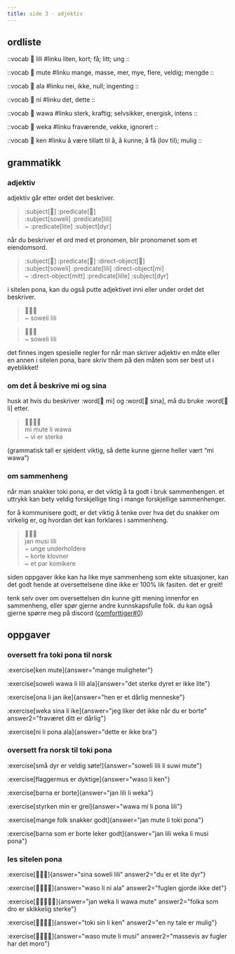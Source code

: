 ```yaml
---
title: side 3 - adjektiv 
---
```


## ordliste

::vocab
󱤨 lili
#linku
liten, kort; få; litt; ung
::

::vocab
󱤼 mute
#linku
mange, masse, mer, mye, flere, veldig; mengde
::

::vocab
󱤂 ala
#linku
nei, ikke, null; ingenting
::

::vocab
󱥁 ni
#linku
det, dette
::

::vocab
󱥵 wawa
#linku
sterk, kraftig; selvsikker, energisk, intens
::

::vocab
󱥶 weka
#linku
fraværende, vekke, ignorert
::

::vocab
󱤘 ken
#linku
å være tillatt til å, å kunne, å få (lov til); mulig
::

## grammatikk
### adjektiv

adjektiv går etter ordet det beskriver.

> :subject[󱥢] :predicate[󱤨] \
> :subject[soweli] :predicate[lili] \
> ~ :predicate[lite] :subject[dyr]

 når du beskriver et ord med et pronomen, blir pronomenet som et eiendomsord. 

> :subject[󱥢] :predicate[󱤨] :direct-object[󱤴] \
> :subject[soweli] :predicate[lili] :direct-object[mi] \
> ~ :direct-object[mitt] :predicate[lille] :subject[dyr]

i sitelen pona, kan du også putte adjektivet inni eller under ordet det beskriver.

> 󱥢󱦖󱤨 \
> ~ soweli lili

> 󱥢󱦕󱤨 \
> ~ soweli lili

det finnes ingen spesielle regler for når man skriver adjektiv en måte eller en annen i sitelen pona, bare skriv them på den måten som ser best ut i øyeblikket!

### om det å beskrive mi og sina

husk at hvis du beskriver :word[󱤴 mi] og :word[󱥞 sina], må du bruke :word[󱤧 li] etter.

> 󱤴󱤼󱤧󱥵 \
> mi mute li wawa \
> ~ vi er sterke

(grammatisk tall er sjeldent viktig, så dette kunne gjerne heller vært “mi wawa”)

### om sammenheng

når man snakker toki pona, er det viktig å ta godt i bruk sammenhengen. et uttrykk kan bety veldig forskjellige ting i mange forskjellige sammenhenger.

for å kommunisere godt, er det viktig å tenke over hva det du snakker om virkelig er, og hvordan det kan forklares i sammenheng.

> 󱤑󱤻󱤨 \
> jan musi lili \
> ~ unge underholdere \
> ~ korte klovner \
> ~ et par komikere

siden oppgaver ikke kan ha like mye sammenheng som ekte situasjoner, kan det godt hende at oversettelsene dine ikke er 100% lik fasiten. det er greit!

tenk selv over om oversettelsen din kunne gitt mening innenfor en sammenheng, eller spør gjerne andre kunnskapsfulle folk. du kan også gjerne spørre meg på discord ([comforttiger#0](https://discord.com/users/152843864342790145))

## oppgaver
### oversett fra toki pona til norsk
:exercise[ken mute]{answer="mange muligheter"}

:exercise[soweli wawa li lili ala]{answer="det sterke dyret er ikke lite"}

:exercise[ona li jan ike]{answer="hen er et dårlig menneske"}

:exercise[weka sina li ike]{answer="jeg liker det ikke når du er borte" answer2="fraværet ditt er dårlig"}

:exercise[ni li pona ala]{answer="dette er ikke bra"}

### oversett fra norsk til toki pona
:exercise[små dyr er veldig søte!]{answer="soweli lili li suwi mute"}

:exercise[flaggermus er dyktige]{answer="waso li ken"}

:exercise[barna er borte]{answer="jan lili li weka"}

:exercise[styrken min er grei]{answer="wawa mi li pona lili"}

:exercise[mange folk snakker godt]{answer="jan mute li toki pona"}

:exercise[barna som er borte leker godt]{answer="jan lili weka li musi pona"}

### les sitelen pona
:exercise[󱥞󱥢󱤨]{answer="sina soweli lili" answer2="du er et lite dyr"}

:exercise[󱥴󱤧󱥁󱤂]{answer="waso li ni ala" answer2="fuglen gjorde ikke det"}

:exercise[󱤑󱥶󱤧󱥵󱤼]{answer="jan weka li wawa mute" answer2="folka som dro er skikkelig sterke"}

:exercise[󱥬󱥝󱤧󱤘]{answer="toki sin li ken" answer2="en ny tale er mulig"}

:exercise[󱥴󱤼󱤧󱤻]{answer="waso mute li musi" answer2="massevis av fugler har det moro"}